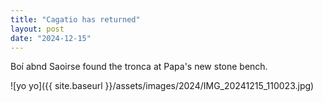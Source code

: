 ```yaml
---
title: "Cagatio has returned"
layout: post
date: "2024-12-15"
---
```


Boí abnd Saoirse found the tronca at Papa's new stone bench.

![yo yo]({{ site.baseurl }}/assets/images/2024/IMG_20241215_110023.jpg)
